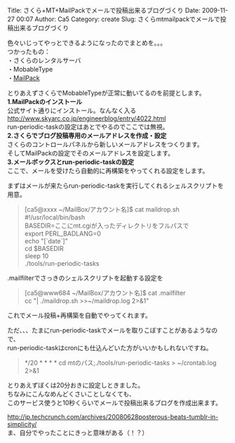 Title: さくら+MT+MailPackでメールで投稿出来るブログづくり
Date: 2009-11-27 00:07
Author: Ca5
Category: create
Slug: さくらmtmailpackでメールで投稿出来るブログづくり

色々いじってやっとできるようになったのでまとめを。。。  
つかったもの：  
・さくらのレンタルサーバ  
・MobableType  
・[MailPack](http://www.skyarc.co.jp/engineerblog/entry/4022.html)

<!--more-->  
とりあえずさくらでMobableTypeが正常に動いてるのを前提とします。  
**1.MailPackのインストール**  
公式サイト通りにインストール。なんなく入る  
<http://www.skyarc.co.jp/engineerblog/entry/4022.html>  
run-periodic-taskの設定はあとでやるのでここでは無視。  
**2.さくらでブログ投稿専用のメールアドレスを作成・設定**  
さくらのコントロールパネルから新しいメールアドレスをつくります。  
そしてMailPackの設定でそのメールアドレスを設定します。  
**3.メールボックスとrun-periodic-taskの設定**  
ここで、メールを受けたら自動的に再構築をやってくれる設定をします。  

まずはメールが来たらrun-periodic-taskを実行してくれるシェルスクリプトを用意。

> [ca5@xxxx \~/MailBox/アカウント名]\$ cat maildrop.sh  
>  \#!/usr/local/bin/bash  
>  BASEDIR=ここにmt.cgiが入ったディレクトリをフルパスで  
>  export PERL\_BADLANG=0  
>  echo "[\`date\`]"  
>  cd \$BASEDIR  
>  sleep 10  
>  ./tools/run-periodic-tasks

.mailfilterでさっきのシェルスクリプトを起動する設定を

> [ca5@www684 \~/MailBox/アカウント名]\$ cat .mailfilter  
>  cc "| ./maildrop.sh \>\>\~/maildrop.log 2\>&1"

これでメール投稿+再構築を自動でやってくれます。  

ただ、、、たまにrun-periodic-taskでメールを取りこぼすことがあるようなので、  
run-periodic-taskはcronにも仕込んどいた方がいいかもしれないですね。

> \*/20 \* \* \* \* cd mtのパス;./tools/run-periodic-tasks \>
> \~/crontab.log 2\>&1

とりあえずぼくは20分おきに設定しときました。  
ちなみにこんなめんどくさいことしなくても、  
このサービス使うと10秒くらいでメールで投稿出来るブログを作成出来ます。  

<http://jp.techcrunch.com/archives/20080628posterous-beats-tumblr-in-simplicity/>  
ま、自分でやったことにきっと意味がある（！？）
